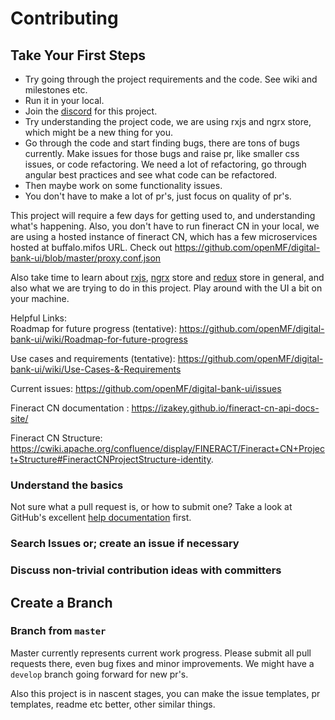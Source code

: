 # Contributing

## Take Your First Steps

- Try going through the project requirements and the code. See wiki and milestones etc.
- Run it in your local.
- Join the [discord](https://gitter.im/openMF/digital-bank-ui) for this project.
- Try understanding the project code, we are using rxjs and ngrx store, which might be a new thing for you.
- Go through the code and start finding bugs, there are tons of bugs currently. Make issues for those bugs and raise pr, like smaller css issues, or code refactoring. We need a lot of refactoring, go through angular best practices and see what code can be refactored.
- Then maybe work on some functionality issues.
- You don't have to make a lot of pr's, just focus on quality of pr's.

This project will require a few days for getting used to, and understanding what's happening.
Also, you don't have to run fineract CN in your local, we are using a hosted instance of fineract CN, which has a few microservices hosted at buffalo.mifos URL. Check out https://github.com/openMF/digital-bank-ui/blob/master/proxy.conf.json

Also take time to learn about [rxjs](https://angular.io/guide/rx-library), [ngrx](https://ngrx.io/docs) store and [redux](https://redux.js.org/introduction/getting-started) store in general, and also what we are trying to do in this project. Play around with the UI a bit on your machine.

Helpful Links:  
Roadmap for future progress (tentative): https://github.com/openMF/digital-bank-ui/wiki/Roadmap-for-future-progress

Use cases and requirements (tentative): https://github.com/openMF/digital-bank-ui/wiki/Use-Cases-&-Requirements

Current issues: https://github.com/openMF/digital-bank-ui/issues

Fineract CN documentation : https://izakey.github.io/fineract-cn-api-docs-site/

Fineract CN Structure: https://cwiki.apache.org/confluence/display/FINERACT/Fineract+CN+Project+Structure#FineractCNProjectStructure-identity.

### Understand the basics

Not sure what a pull request is, or how to submit one? Take a look at GitHub's excellent [help
documentation](https://help.github.com/articles/using-pull-requests/) first.

### Search Issues or; create an issue if necessary

### Discuss non-trivial contribution ideas with committers

## Create a Branch

### Branch from `master`

Master currently represents current work progress. Please submit all pull requests there, even bug fixes and minor improvements. We might have a `develop` branch going forward for new pr's.

Also this project is in nascent stages, you can make the issue templates, pr templates, readme etc better, other similar things.
